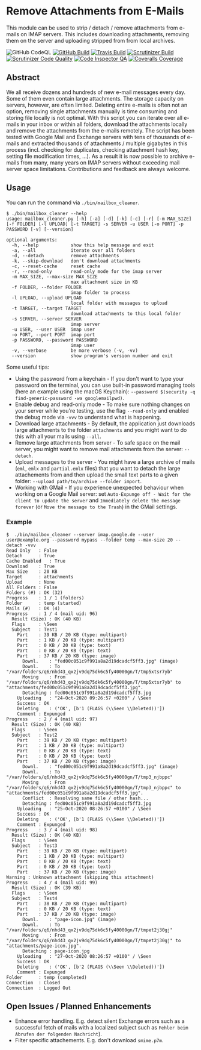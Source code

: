 # Remove Attachments from E-Mails

This module can be used to strip / detach / remove attachments from e-mails on IMAP servers. This includes downloading attachments, removing them on the server and uploading stripped from from local archives.

![GitHub CodeQL](https://github.com/AlexanderWillner/MailboxCleanup/workflows/CodeQL/badge.svg)
[![GitHub Build](https://github.com/AlexanderWillner/MailboxCleanup/workflows/Build-Test/badge.svg)](https://github.com/AlexanderWillner/MailboxCleanup/actions?query=workflow%3ABuild-Test)
[![Travis Build](https://travis-ci.org/AlexanderWillner/MailboxCleanup.svg?branch=main)](https://travis-ci.org/AlexanderWillner/MailboxCleanup)
[![Scrutinizer Build](https://scrutinizer-ci.com/g/AlexanderWillner/MailboxCleanup/badges/build.png?b=main)](https://scrutinizer-ci.com/g/AlexanderWillner/MailboxCleanup/build-status/main)
[![Scrutinizer Code Quality](https://scrutinizer-ci.com/g/AlexanderWillner/MailboxCleanup/badges/quality-score.png?b=main)](https://scrutinizer-ci.com/g/AlexanderWillner/MailboxCleanup/?branch=main)
[![Code Inspector QA](https://www.code-inspector.com/project/15204/status/svg)](https://frontend.code-inspector.com/)
[![Coveralls Coverage](https://coveralls.io/repos/github/AlexanderWillner/MailboxCleanup/badge.svg)](https://coveralls.io/github/AlexanderWillner/MailboxCleanup)

## Abstract

We all receive dozens and hundreds of new e-mail messages every day. Some of them even contain large attachments. The storage capacity on servers, however, are often limited. Deleting entire e-mails is often not an option, removing single attachments manually is time consuming and storing file locally is not optimal. With this script you can iterate over all e-mails in your inbox or within all folders, download the attachments locally and remove the attachments from the e-mails remotely. The script has been tested with Google Mail and Exchange servers with tens of thousands of e-mails and extracted thousands of attachments / multiple gigabytes in this process (incl. checking for duplicates, checking attachment hash key, setting file modification times, ...). As a result it is now possible to archive e-mails from many, many years on IMAP servers without exceeding mail server space limitations. Contributions and feedback are always welcome.

## Usage

You can run the command via `./bin/mailbox_cleaner`.

```shell
$ ./bin/mailbox_cleaner --help
usage: mailbox_cleaner.py [-h] [-a] [-d] [-k] [-c] [-r] [-m MAX_SIZE] [-f FOLDER] [-l UPLOAD] [-t TARGET] -s SERVER -u USER [-o PORT] -p PASSWORD [-v] [--version]

optional arguments:
  -h, --help            show this help message and exit
  -a, --all             iterate over all folders
  -d, --detach          remove attachments
  -k, --skip-download   don't download attachments
  -c, --reset-cache     reset cache
  -r, --read-only       read-only mode for the imap server
  -m MAX_SIZE, --max-size MAX_SIZE
                        max attachment size in KB
  -f FOLDER, --folder FOLDER
                        imap folder to process
  -l UPLOAD, --upload UPLOAD
                        local folder with messages to upload
  -t TARGET, --target TARGET
                        download attachments to this local folder
  -s SERVER, --server SERVER
                        imap server
  -u USER, --user USER  imap user
  -o PORT, --port PORT  imap port
  -p PASSWORD, --password PASSWORD
                        imap user
  -v, --verbose         be more verbose (-v, -vv)
  --version             show program's version number and exit
```

Some useful tips:

- Using the password from a keychain - If you don't want to type your password on the terminal, you can use built-in password managing tools (here an example using the macOS Keychain): `--password $(security -q find-generic-password -wa googlemailpwd)`.
- Enable debug and read-only mode - To make sure nothing changes on your server while you're testing, use the flag `--read-only` and enabled the debug mode via `-vvv` to understand what is happening.
- Download large attachments - By default, the application just downloads large attachments to the folder `attachments` and you might want to do this with all your mails using `--all`.
- Remove large attachments from server - To safe space on the mail server, you might want to remove mail attachments from the server: `--detach`.
- Upload messages to the server - You might have a large archive of mails (`eml`, `emlx` and `partial.emlx` files) that you want to detach the large attachements from and then upload the small text parts to a given folder: `--upload path/to/archive --folder import`.
- Working with GMail - If you experience unexpected behaviour when working on a Google Mail server: set `Auto-Expunge off - Wait for the client to update the server` and `Immediately delete the message forever` (or `Move the message to the Trash`) in the GMail settings.

### Example

```shell
$  ./bin/mailbox_cleaner --server imap.google.de --user user@example.org --password mypass --folder temp --max-size 20 --detach -vvv
Read Only	: False
Detach		: True
Cache Enabled	: True
Download	: True
Max Size	: 20 KB
Target		: attachments
Upload		: None
All Folders	: False
Folders (#)	: OK (32)
Progress	: 1 / 1 (folders)
Folder		: temp (started)
Mails (#)	: OK (4)
Progress	: 1 / 4 (mail uid: 96)
  Result (Size)	: OK (40 KB)
  Flags		: \Seen
  Subject	: Test1
    Part	: 39 KB / 20 KB (type: multipart)
    Part	: 1 KB / 20 KB (type: multipart)
    Part	: 0 KB / 20 KB (type: text)
    Part	: 0 KB / 20 KB (type: text)
    Part	: 37 KB / 20 KB (type: image)
      Downl.	: "fed00c051c9f991a8a2d19dcadcf5ff3.jpg" (image)
      Downl.	: To "/var/folders/q6/nhd43_qx2jv9dq75dk6c5fy40000gn/T/tmp5xtsr7yb"
      Moving	: From "/var/folders/q6/nhd43_qx2jv9dq75dk6c5fy40000gn/T/tmp5xtsr7yb" to "attachments/fed00c051c9f991a8a2d19dcadcf5ff3.jpg".
      Detaching	: fed00c051c9f991a8a2d19dcadcf5ff3.jpg
    Uploading	: "24-Oct-2020 09:26:57 +0200" / \Seen
    Success	: OK
    Deleting	: ('OK', [b'1 (FLAGS (\\Seen \\Deleted))'])
    Comment	: Expunged
Progress	: 2 / 4 (mail uid: 97)
  Result (Size)	: OK (40 KB)
  Flags		: \Seen
  Subject	: Test2
    Part	: 39 KB / 20 KB (type: multipart)
    Part	: 1 KB / 20 KB (type: multipart)
    Part	: 0 KB / 20 KB (type: text)
    Part	: 0 KB / 20 KB (type: text)
    Part	: 37 KB / 20 KB (type: image)
      Downl.	: "fed00c051c9f991a8a2d19dcadcf5ff3.jpg" (image)
      Downl.	: To "/var/folders/q6/nhd43_qx2jv9dq75dk6c5fy40000gn/T/tmp3_njbppc"
      Moving	: From "/var/folders/q6/nhd43_qx2jv9dq75dk6c5fy40000gn/T/tmp3_njbppc" to "attachments/fed00c051c9f991a8a2d19dcadcf5ff3.jpg".
      Conflict	: Resolving same file / other hash...
      Detaching	: fed00c051c9f991a8a2d19dcadcf5ff3.jpg
    Uploading	: "25-Oct-2020 08:26:57 +0100" / \Seen
    Success	: OK
    Deleting	: ('OK', [b'1 (FLAGS (\\Seen \\Deleted))'])
    Comment	: Expunged
Progress	: 3 / 4 (mail uid: 98)
  Result (Size)	: OK (40 KB)
  Flags		: \Seen
  Subject	: Test3
    Part	: 39 KB / 20 KB (type: multipart)
    Part	: 1 KB / 20 KB (type: multipart)
    Part	: 0 KB / 20 KB (type: text)
    Part	: 0 KB / 20 KB (type: text)
    Part	: 37 KB / 20 KB (type: image)
Warning	: Unknown attachment (skipping this attachment)
Progress	: 4 / 4 (mail uid: 99)
  Result (Size)	: OK (39 KB)
  Flags		: \Seen
  Subject	: Test4
    Part	: 38 KB / 20 KB (type: multipart)
    Part	: 0 KB / 20 KB (type: text)
    Part	: 37 KB / 20 KB (type: image)
      Downl.	: "page-icon.jpg" (image)
      Downl.	: To "/var/folders/q6/nhd43_qx2jv9dq75dk6c5fy40000gn/T/tmpet2j30gj"
      Moving	: From "/var/folders/q6/nhd43_qx2jv9dq75dk6c5fy40000gn/T/tmpet2j30gj" to "attachments/page-icon.jpg".
      Detaching	: page-icon.jpg
    Uploading	: "27-Oct-2020 08:26:57 +0100" / \Seen
    Success	: OK
    Deleting	: ('OK', [b'2 (FLAGS (\\Seen \\Deleted))'])
    Comment	: Expunged
Folder		: temp (completed)
Connection	: Closed
Connection	: Logged Out
```



## Open Issues / Planned Enhancements

* Enhance error handling. E.g. detect silent Exchange errors such as a successful fetch of mails with a localized subject such as `Fehler beim Abrufen der folgenden Nachricht`).
* Filter specific attachements. E.g. don't download `smime.p7m`.

